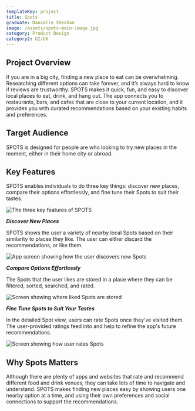 ```yaml
---
templateKey: project
title: Spots
graduate: Danielle Sheahan
image: /assets/spots-main-image.jpg
category: Product Design
category2: UI/UX
---
```

## Project Overview

If you are in a big city, finding a new place to eat can be overwhelming. Researching different options can take forever, and it’s always hard to know if reviews are trustworthy. SPOTS makes it quick, fun, and easy to discover local places to eat, drink, and hang out. The app connects you to restaurants, bars, and cafes that are close to your current location, and it provides you with curated recommendations based on your existing habits and preferences.

## Target Audience

SPOTS is designed for people are who looking to try new places in the moment, either in their home city or abroad.

## Key Features

SPOTS enables individuals to do three key things: discover new places, compare their options effortlessly, and fine tune their Spots to suit their tastes.

![The three key features of SPOTS](/assets/spots-features.png)

_**Discover New Places**_

SPOTS shows the user a variety of nearby local Spots based on their similarity to places they like. The user can either discard the recommendations, or like them.

![App screen showing how the user discovers new Spots](/assets/spots-features-05.png)

**_Compare Options Effortlessly_**

The Spots that the user likes are stored in a place where they can be filtered, sorted, searched, and rated.

![Screen showing where liked Spots are stored](/assets/spots-features-06.png)

_**Fine Tune Spots to Suit Your Tastes**_

In the detailed Spot view, users can rate Spots once they've visited them. The user-provided ratings feed into and help to refine the app's future recommendations.

![Screen showing how user rates Spots](/assets/spots-features-07.png)

## Why Spots Matters

Although there are plenty of apps and websites that rate and recommend different food and drink venues, they can take lots of time to navigate and understand. SPOTS makes finding new places easy by showing users one nearby option at a time, and using their own preferences and social connections to support the recommendations.
